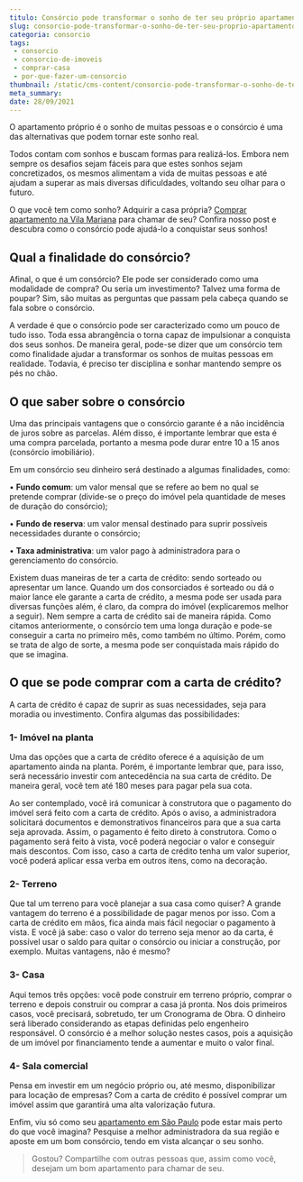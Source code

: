 ```yaml
---
titulo: Consórcio pode transformar o sonho de ter seu próprio apartamento uma realidade
slug: consorcio-pode-transformar-o-sonho-de-ter-seu-proprio-apartamento-uma-realidade
categoria: consorcio
tags:
 - consorcio
 - consorcio-de-imoveis
 - comprar-casa
 - por-que-fazer-um-consorcio
thumbnail: /static/cms-content/consorcio-pode-transformar-o-sonho-de-ter-seu-proprio-apartamento-uma-realidade.jpg
meta_summary: 
date: 28/09/2021
---
```

O apartamento próprio é o sonho de muitas pessoas e o consórcio é uma das alternativas que podem tornar este sonho real.

Todos contam com sonhos e buscam formas para realizá-los. Embora nem sempre os desafios sejam fáceis para que estes sonhos sejam concretizados, os mesmos alimentam a vida de muitas pessoas e até ajudam a superar as mais diversas dificuldades, voltando seu olhar para o futuro.

O que você tem como sonho? Adquirir a casa própria? [Comprar apartamento na Vila Mariana](https://www.chavesnamao.com.br/apartamentos-a-venda/sp-sao-paulo/vila-mariana/) para chamar de seu? Confira nosso post e descubra como o consórcio pode ajudá-lo a conquistar seus sonhos!

Qual a finalidade do consórcio?
-------------------------------

Afinal, o que é um consórcio? Ele pode ser considerado como uma modalidade de compra? Ou seria um investimento? Talvez uma forma de poupar? Sim, são muitas as perguntas que passam pela cabeça quando se fala sobre o consórcio.

A verdade é que o consórcio pode ser caracterizado como um pouco de tudo isso. Toda essa abrangência o torna capaz de impulsionar a conquista dos seus sonhos. De maneira geral, pode-se dizer que um consórcio tem como finalidade ajudar a transformar os sonhos de muitas pessoas em realidade. Todavia, é preciso ter disciplina e sonhar mantendo sempre os pés no chão.

O que saber sobre o consórcio
-----------------------------

Uma das principais vantagens que o consórcio garante é a não incidência de juros sobre as parcelas. Além disso, é importante lembrar que esta é uma compra parcelada, portanto a mesma pode durar entre 10 a 15 anos (consórcio imobiliário).

Em um consórcio seu dinheiro será destinado a algumas finalidades, como:

 • **Fundo comum**: um valor mensal que se refere ao bem no qual se pretende comprar (divide-se o preço do imóvel pela quantidade de meses de duração do consórcio);

 • **Fundo de reserva**: um valor mensal destinado para suprir possíveis necessidades durante o consórcio;

 • **Taxa administrativa**: um valor pago à administradora para o gerenciamento do consórcio.

Existem duas maneiras de ter a carta de crédito: sendo sorteado ou apresentar um lance. Quando um dos consorciados é sorteado ou dá o maior lance ele garante a carta de crédito, a mesma pode ser usada para diversas funções além, é claro, da compra do imóvel (explicaremos melhor a seguir). Nem sempre a carta de crédito sai de maneira rápida. Como citamos anteriormente, o consórcio tem uma longa duração e pode-se conseguir a carta no primeiro mês, como também no último. Porém, como se trata de algo de sorte, a mesma pode ser conquistada mais rápido do que se imagina.

O que se pode comprar com a carta de crédito?
---------------------------------------------

A carta de crédito é capaz de suprir as suas necessidades, seja para moradia ou investimento. Confira algumas das possibilidades:

### 1- Imóvel na planta

Uma das opções que a carta de crédito oferece é a aquisição de um apartamento ainda na planta. Porém, é importante lembrar que, para isso, será necessário investir com antecedência na sua carta de crédito. De maneira geral, você tem até 180 meses para pagar pela sua cota.

Ao ser contemplado, você irá comunicar à construtora que o pagamento do imóvel será feito com a carta de crédito. Após o aviso, a administradora solicitará documentos e demonstrativos financeiros para que a sua carta seja aprovada. Assim, o pagamento é feito direto à construtora. Como o pagamento será feito à vista, você poderá negociar o valor e conseguir mais descontos. Com isso, caso a carta de crédito tenha um valor superior, você poderá aplicar essa verba em outros itens, como na decoração.

### 2- Terreno

Que tal um terreno para você planejar a sua casa como quiser? A grande vantagem do terreno é a possibilidade de pagar menos por isso. Com a carta de crédito em mãos, fica ainda mais fácil negociar o pagamento à vista. E você já sabe: caso o valor do terreno seja menor ao da carta, é possível usar o saldo para quitar o consórcio ou iniciar a construção, por exemplo. Muitas vantagens, não é mesmo?

### 3- Casa

Aqui temos três opções: você pode construir em terreno próprio, comprar o terreno e depois construir ou comprar a casa já pronta. Nos dois primeiros casos, você precisará, sobretudo, ter um Cronograma de Obra. O dinheiro será liberado considerando as etapas definidas pelo engenheiro responsável. O consórcio é a melhor solução nestes casos, pois a aquisição de um imóvel por financiamento tende a aumentar e muito o valor final.

### 4- Sala comercial

Pensa em investir em um negócio próprio ou, até mesmo, disponibilizar para locação de empresas? Com a carta de crédito é possível comprar um imóvel assim que garantirá uma alta valorização futura.

Enfim, viu só como seu [apartamento em São Paulo](https://www.chavesnamao.com.br/apartamentos-a-venda/sp-sao-paulo/) pode estar mais perto do que você imagina? Pesquise a melhor administradora da sua região e aposte em um bom consórcio, tendo em vista alcançar o seu sonho.

> Gostou? Compartilhe com outras pessoas que, assim como você, desejam um bom apartamento para chamar de seu.

‍

